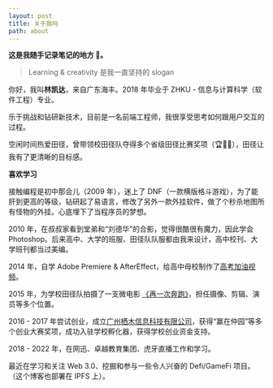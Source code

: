 ```yaml
---
layout: post
title: 关于我吗
path: about
---
```


**这是我随手记录笔记的地方 📝。**

> Learning & creativity 是我一直坚持的 slogan

你好，我叫**林凯达**，来自广东海丰。2018 年毕业于 ZHKU - 信息与计算科学（软件工程）专业。

乐于挑战和钻研新技术，目前是一名前端工程师，我很享受思考如何跟用户交互的过程。

空闲时间热爱田径，曾带领校田径队夺得多个省级田径比赛奖项（🏆🥈🥉），田径让我有了更清晰的目标感。

**喜欢学习**

接触编程是初中那会儿（2009 年），迷上了 DNF（一款横版格斗游戏），为了能肝到更高的等级，钻研起了易语言，修改了另外一款外挂软件，做了个秒杀地图所有怪物的外挂。心底埋下了当程序员的梦想。

2010 年，在叔叔家看到堂弟和“刘德华”的合影，觉得很酷很有魔力，因此学会 Photoshop。后来高中、大学的班服、田径队队服都由我来设计，高中校刊、大学班刊都当过美编。

2014 年，自学 Adobe Premiere & AfterEffect，给高中母校制作了[高考加油视频](https://v.youku.com/v_show/id_XOTQ4ODk3MTAw.html)。

2015 年，为学校田径队拍摄了一支微电影 [《再一次奔跑》](https://v.youku.com/v_show/id_XOTUyNTIzMjQ0.html)，担任摄像、剪辑、演员等多个位置。

2016 - 2017 年尝试创业，成立[广州栖木信息科技有限公司](https://www.qcc.com/firm/df7ed95eaab5afbe89c9b0753e031b16.html)，获得“赢在仲园”等多个创业大赛奖项，成功入驻学校孵化器，获得学校创业资金支持。

2018 - 2022 年，在网迅、卓越教育集团、虎牙直播工作和学习。

最近在学习和关注 Web 3.0、挖掘和参与一些令人兴奋的 Defi/GameFi 项目。（这个博客也部署在 IPFS 上）。
